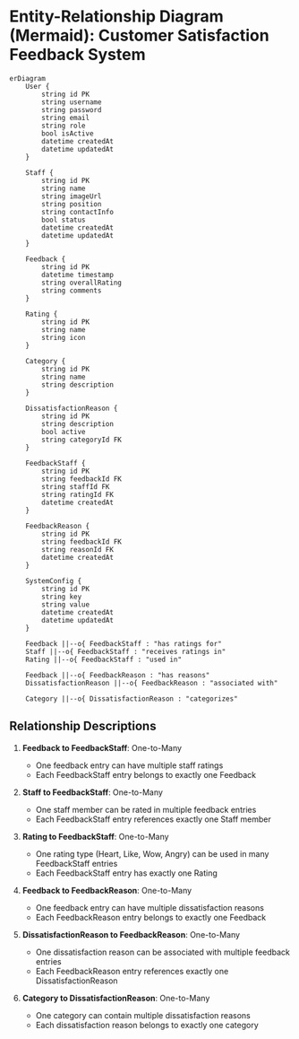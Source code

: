 # Entity-Relationship Diagram (Mermaid): Customer Satisfaction Feedback System

```mermaid
erDiagram
    User {
        string id PK
        string username
        string password
        string email
        string role
        bool isActive
        datetime createdAt
        datetime updatedAt
    }
    
    Staff {
        string id PK
        string name
        string imageUrl
        string position
        string contactInfo
        bool status
        datetime createdAt
        datetime updatedAt
    }
    
    Feedback {
        string id PK
        datetime timestamp
        string overallRating
        string comments
    }
    
    Rating {
        string id PK
        string name
        string icon
    }
    
    Category {
        string id PK
        string name
        string description
    }
    
    DissatisfactionReason {
        string id PK
        string description
        bool active
        string categoryId FK
    }
    
    FeedbackStaff {
        string id PK
        string feedbackId FK
        string staffId FK
        string ratingId FK
        datetime createdAt
    }
    
    FeedbackReason {
        string id PK
        string feedbackId FK
        string reasonId FK
        datetime createdAt
    }
    
    SystemConfig {
        string id PK
        string key
        string value
        datetime createdAt
        datetime updatedAt
    }
    
    Feedback ||--o{ FeedbackStaff : "has ratings for"
    Staff ||--o{ FeedbackStaff : "receives ratings in"
    Rating ||--o{ FeedbackStaff : "used in"
    
    Feedback ||--o{ FeedbackReason : "has reasons"
    DissatisfactionReason ||--o{ FeedbackReason : "associated with"
    
    Category ||--o{ DissatisfactionReason : "categorizes"
```

## Relationship Descriptions

1. **Feedback to FeedbackStaff**: One-to-Many
   - One feedback entry can have multiple staff ratings
   - Each FeedbackStaff entry belongs to exactly one Feedback

2. **Staff to FeedbackStaff**: One-to-Many
   - One staff member can be rated in multiple feedback entries
   - Each FeedbackStaff entry references exactly one Staff member

3. **Rating to FeedbackStaff**: One-to-Many
   - One rating type (Heart, Like, Wow, Angry) can be used in many FeedbackStaff entries
   - Each FeedbackStaff entry has exactly one Rating

4. **Feedback to FeedbackReason**: One-to-Many
   - One feedback entry can have multiple dissatisfaction reasons
   - Each FeedbackReason entry belongs to exactly one Feedback

5. **DissatisfactionReason to FeedbackReason**: One-to-Many
   - One dissatisfaction reason can be associated with multiple feedback entries
   - Each FeedbackReason entry references exactly one DissatisfactionReason

6. **Category to DissatisfactionReason**: One-to-Many
   - One category can contain multiple dissatisfaction reasons
   - Each dissatisfaction reason belongs to exactly one category 